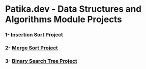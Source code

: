 # **Patika.dev - Data Structures and Algorithms Module Projects**


### 1- [Insertion Sort Project](https://github.com/mervegunak/patika-enerjisa-data-science-bootcamp/blob/main/Patika_Mod%C3%BCl_1/insertion_sort.md)

### 2- [Merge Sort Project](https://github.com/mervegunak/patika-enerjisa-data-science-bootcamp/blob/main/Patika_Mod%C3%BCl_1/merge_sort.md)

### 3- [Binary Search Tree Project](https://github.com/mervegunak/patika-enerjisa-data-science-bootcamp/blob/main/Patika_Mod%C3%BCl_1/binary_search_tree.md)
